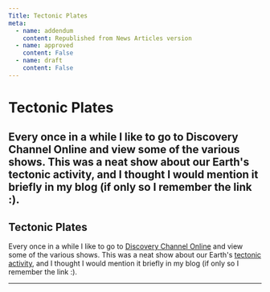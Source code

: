 ```yaml
---
Title: Tectonic Plates
meta:
  - name: addendum
    content: Republished from News Articles version
  - name: approved
    content: False
  - name: draft
    content: False
---
```

# Tectonic Plates
Every once in a while I like to go to Discovery Channel Online and view some of the various shows. This was a neat show about our Earth's tectonic activity, and I thought I would mention it briefly in my blog (if only so I remember the link :).
---
## Tectonic Plates


Every once in a while I like to go to [Discovery Channel Online](http://www.discoverychannel.ca/) and view some of the various shows. This was a neat show about our Earth's [tectonic activity](http://watch.discoverychannel.ca/cooler-facts/season-1/cooler-facts-ep-101-110/#clip59643), and I thought I would mention it briefly in my blog (if only so I remember the link :).





---
